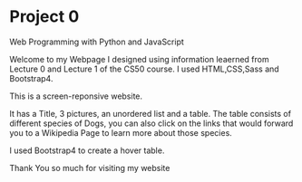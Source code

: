 # Project 0

Web Programming with Python and JavaScript

Welcome to my Webpage I designed using information leaerned from Lecture 0 and Lecture 1 of the CS50 course.
I used HTML,CSS,Sass and Bootstrap4.

This is a screen-reponsive website.

It has a Title, 3 pictures, an unordered list and a table.
The table consists of different species of Dogs, you can also click on the links that would forward you to a Wikipedia Page to learn more about those species.

I used Bootstrap4 to create a hover table.

Thank You so much for visiting my website

